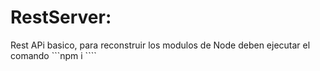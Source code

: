 # RestServer:

Rest APi basico, para reconstruir los modulos de Node deben ejecutar el comando ```npm i ````

